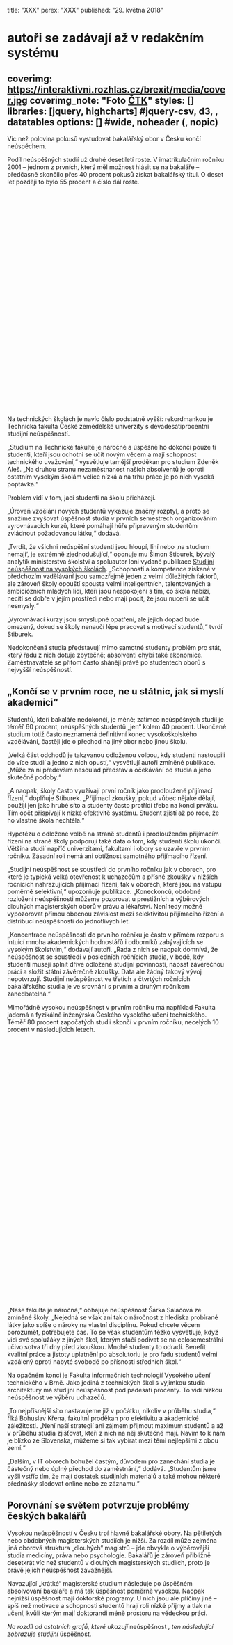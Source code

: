 title: "XXX"
perex: "XXX"
published: "29. května 2018"
# autoři se zadávají až v redakčním systému
coverimg: https://interaktivni.rozhlas.cz/brexit/media/cover.jpg
coverimg_note: "Foto <a href='#'>ČTK</a>"
styles: []
libraries: [jquery, highcharts] #jquery-csv, d3, , datatables
options: [] #wide, noheader (, nopic)
---

Víc než polovina pokusů vystudovat bakalářský obor v Česku končí neúspěchem.

Podíl neúspěšných studií už druhé desetiletí roste. V imatrikulačním ročníku 2001 – jednom z prvních, který měl možnost hlásit se na bakaláře – předčasně skončilo přes 40 procent pokusů získat bakalářský titul. O deset let později to bylo 55 procent a číslo dál roste.

<wide><div id="casovarada" style="max-width: 100%; height: 500px"></div></wide>

Na technických školách je navíc číslo podstatně vyšší: rekordmankou je Technická fakulta České zemědělské univerzity s devadesátiprocentní studijní neúspěšností.

„Studium na Technické fakultě je náročné a úspěšně ho dokončí pouze ti studenti, kteří jsou ochotni se učit novým věcem a mají schopnost technického uvažování,“ vysvětluje tamější proděkan pro studium Zdeněk Aleš. „Na druhou stranu nezaměstnanost našich absolventů je oproti ostatním vysokým školám velice nízká a na trhu práce je po nich vysoká poptávka.“

Problém vidí v tom, jací studenti na školu přicházejí.

„Úroveň vzdělání nových studentů vykazuje značný rozptyl, a proto se snažíme zvyšovat úspěšnost studia v prvních semestrech organizováním vyrovnávacích kurzů, které pomáhají hůře připraveným studentům zvládnout požadovanou látku,“ dodává.

„Tvrdit, že všichni neúspěšní studenti jsou hloupí, líní nebo ‚na studium nemají‘, je extrémně zjednodušující,“ oponuje mu Šimon Stiburek, bývalý analytik ministerstva školství a spoluautor loni vydané publikace [Studijní neúspěšnost na vysokých školách]( https://www.databazeknih.cz/knihy/studijni-neuspesnost-na-vysokych-skolach-teoreticka-vychodiska-empiricke-poznatky-a-doporuceni-355059). „Schopnosti a kompetence získané v předchozím vzdělávání jsou samozřejmě jeden z velmi důležitých faktorů, ale zároveň školy opouští spousta velmi inteligentních, talentovaných a ambiciózních mladých lidí, kteří jsou nespokojení s tím, co škola nabízí, necítí se dobře v jejím prostředí nebo mají pocit, že jsou nuceni se učit nesmysly.“

„Vyrovnávací kurzy jsou smyslupné opatření, ale jejich dopad bude omezený, dokud se školy nenaučí lépe pracovat s motivací studentů,“ tvrdí Stiburek.

Nedokončená studia představují mimo samotné studenty problém pro stát, který řadu z nich dotuje zbytečně; absolventi chybí také ekonomice. Zaměstnavatelé se přitom často shánějí právě po studentech oborů s nejvyšší neúspěšností.

## „Končí se v prvním roce, ne u státnic, jak si myslí akademici“

Studentů, kteří bakaláře nedokončí, je méně; zatímco neúspěšných studií je téměř 60 procent, neúspěšných studentů „jen“ kolem 40 procent. Ukončené studium totiž často neznamená definitivní konec vysokoškolského vzdělávání, častěji jde o přechod na jiný obor nebo jinou školu.

„Velká část odchodů je takzvanou odloženou volbou, kdy studenti nastoupili do více studií a jedno z nich opustí,“ vysvětlují autoři zmíněné publikace. „Může za ni především nesoulad představ a očekávání od studia a jeho skutečné podoby.“

„A naopak, školy často využívají první ročník jako prodloužené přijímací řízení,“ doplňuje Stiburek. „Přijímací zkoušky, pokud vůbec nějaké dělají, použijí jen jako hrubé síto a studenty často protřídí třeba na konci prváku. Tím opět přispívají k nízké efektivitě systému. Student zjistí až po roce, že ho vlastně škola nechtěla.“

Hypotézu o odložené volbě na straně studentů i prodlouženém přijímacím řízení na straně školy podporují také data o tom, kdy studenti školu ukončí. Většina studií napříč univerzitami, fakultami i obory se uzavře v prvním ročníku. Zásadní roli nemá ani obtížnost samotného přijímacího řízení.

„Studijní neúspěšnost se soustředí do prvního ročníku jak v oborech, pro které je typická velká otevřenost k uchazečům a přísné zkoušky v nižších ročnících nahrazujících přijímací řízení, tak v oborech, které jsou na vstupu poměrně selektivní,“ upozorňuje publikace. „Koneckonců, obdobné rozložení neúspěšnosti můžeme pozorovat u prestižních a výběrových dlouhých magisterských oborů v právu a lékařství. Není tedy možné vypozorovat přímou obecnou závislost mezi selektivitou přijímacího řízení a distribucí neúspěšnosti do jednotlivých let.

„Koncentrace neúspěšnosti do prvního ročníku je často v přímém rozporu s intuicí mnoha akademických hodnostářů i odborníků zabývajících se vysokým školstvím,“ dodávají autoři. „Řada z nich se naopak domnívá, že neúspěšnost se soustředí v posledních ročnících studia, v bodě, kdy studenti musejí splnit dříve odložené studijní povinnosti, napsat závěrečnou práci a složit státní závěrečné zkoušky. Data ale žádný takový vývoj nepotvrzují. Studijní neúspěšnost ve třetích a čtvrtých ročnících bakalářského studia je ve srovnání s prvním a druhým ročníkem zanedbatelná.“

Mimořádně vysokou neúspěšnost v prvním ročníku má například Fakulta jaderná a fyzikálně inženýrská Českého vysokého učení technického. Téměř 80 procent započatých studií skončí v prvním ročníku, necelých 10 procent v následujících letech.

<wide><div id="technicke" style="max-width: 100%; height: 600px"></div></wide>

„Naše fakulta je náročná,“ obhajuje neúspěšnost Šárka Salačová ze zmíněné školy. „Nejedná se však ani tak o náročnost z hlediska probírané látky jako spíše o nároky na vlastní disciplínu. Pokud chcete věcem porozumět, potřebujete čas. To se však studentům těžko vysvětluje, když vidí své spolužáky z jiných škol, kterým stačí podívat se na celosemestrální učivo sotva tři dny před zkouškou. Mnohé studenty to odradí. Benefit kvalitní práce a jistoty uplatnění po absolutoriu je pro řadu studentů velmi vzdálený oproti nabyté svobodě po přísnosti středních škol.“

Na opačném konci je Fakulta informačních technologií Vysokého učení technického v Brně. Jako jediná z technických škol s výjimkou studia architektury má studijní neúspěšnost pod padesáti procenty. To vidí nízkou neúspěšnost ve výběru uchazečů.

„To nejpřísnější síto nastavujeme již v počátku, nikoliv v průběhu studia,“ říká Bohuslav Křena, fakultní proděkan pro efektivitu a akademické záležitosti. „Není naší strategií ani zájmem přijmout maximum studentů a až v průběhu studia zjišťovat, kteří z nich na něj skutečně mají. Navím to k nám je blízko ze Slovenska, můžeme si tak vybírat mezi těmi nejlepšími z obou zemí.“

„Dalším, v IT oborech bohužel častým, důvodem pro zanechání studia je částečný nebo úplný přechod do zaměstnání,“ dodává. „Studentům jsme vyšli vstříc tím, že mají dostatek studijních materiálů a také mohou některé přednášky sledovat online nebo ze záznamu.“

## Porovnání se světem potvrzuje problémy českých bakalářů

Vysokou neúspěšností v Česku trpí hlavně bakalářské obory. Na pětiletých nebo obdobných magisterských studiích je nižší. Za rozdíl může zejména jiná oborová struktura „dlouhých“ magistrů – jde obvykle o výběrovější studia medicíny, práva nebo psychologie. Bakalářů je zároveň přibližně desetkrát víc než studentů v dlouhých magisterských studiích, proto je právě jejich neúspěšnost závažnější.

Navazující „krátké“ magisterské studium následuje po úspěšném absolvování bakaláře a má tak úspěšnost poměrně vysokou. Naopak nejnižší úspěšnost mají doktorské programy. U nich jsou ale příčiny jiné – spíš než motivace a schopnosti studentů hrají roli nízké příjmy a tlak na učení, kvůli kterým mají doktorandi méně prostoru na vědeckou práci.

_Na rozdíl od ostatních grafů, které ukazují_ neúspěšnost _, ten následující zobrazuje studijní_ úspěšnost.

<div id="programy" style="max-width: 100%; height: 400px"></div>

Problém s českými bakaláři potvrzuje také mezinárodní srovnání: u nás opouštějí studium podstatně častěji, než je obvyklé ve vyspělých zemích. Srovnání s výběrem zemí OECD nás řadí vedle Estonska a Švédska k zemím s nejvyšší studijní neúspěšností. Ukazují to data o imatrikulačním ročníku 2013. Studenti v tomto ročníku by letos o dva roky překročili standardní dobu studia a můžeme tak předpokládat, že čísla už se nebudou příliš měnit.

<div id="mezinarodni" style="max-width: 100%; height: 400px"></div>

## Technické obory mají úmrtnost přes 60 procent, psychologie pod 15 procent

Data o studijní úmrtnosti sice umožňují srovnání univerzit, to by ale nedávalo smysl: největší rozdíly jsou mezi obory a u univerzit tak záleží hlavně na oborové struktuře. Podle publikace, která se zabývá studijní neúspěšností, mají nejvyšší neúspěšnost – kolem 60 procent – technické, přírodovědné a zemědělské bakalářské obory. Humanitní a ekonomické obory se pohybují mezi 40 a 50 procenty, ve zdravotnických, právních, pedagogických a uměleckých oborech je neúspěšnost kolem 30 procent; zdaleka nejnižší je s 15 procenty u studentů psychologie.

Zajímavější je proto ukazovat neúspěšnost fakult v rámci jedné vysoké školy. Například u Univerzity Karlovy mají nejnižší neúspěšnost lékařské fakulty, nejvyšší předvídatelně Matematicko-fyzikální fakulta a poněkud překvapivě také Fakulta humanitních studií.

<div id="uk" style="max-width: 100%; height: 400px"></div>

Škola, které se i mezi jejími studenty přezdívá [fakulta hledající smysl](https://www.google.cz/search?q=fakulta+hledaj%C3%ADc%C3%AD+smysl&oq=fakulta+hledaj%C3%ADc%C3%AD+smysl&aqs=chrome..69i57.151j0j7&sourceid=chrome&ie=UTF-8), trpí právě zmiňovanou odloženou volbou: široký profil fakulty přiláká spousty nerozhodnutých studentů, kteří nevědí, co vlastně chtějí studovat. Velká část z nich se teprve na škole rozhodne odejít jinam: v prvním roce skončí polovina zdejších studií.

Nejvíce vypovídá srovnání fakult stejného zaměření napříč univerzitami. Vedle porovnání technických oborů, které najdete výše, má zajímavé výsledky také například srovnání pedagogických fakult.

<div id="pedagogicke" style="max-width: 100%; height: 400px"></div>

Neúspěšnost přes 60 procent u liberecké univerzity je mezi netechnickými obory neobvykle vysoká. Na druhé straně z porovnání vybočuje soukromá Univerzita Jana Amose Komenského s třikrát menším podílem ukončených studií.

„Nejsme tradiční kamenná univerzita,“ obhajuje vysoká čísla tisková mluvčí školy Barbora Jónová. „O to víc musíme a také chceme svou prestiž stále dokazovat, a to i náročností studia. Přísné nároky a standardní kritéria jsou pak možné příčiny, proč někteří školu nezvládnou dokončit. Pokud bychom z kvality absolventů měli slevit ve prospěch vyšší úspěšnosti, v budoucnu by se to mohlo obrátit proti nám.“

„Univerzita i jednotlivé fakulty přijímají nebo přijaly některá opatření,“ dodává. „Například menší volnost v prvním ročníku, jako je povinná účast na přednáškách, ve vyšších ročnících pak přidání druhého opravného termín státních závěrečných zkoušek nebo úprava poplatků za překročení délky studia. Nabízíme také studijní pomoc odborně méně zdatným, ale dostatečně motivovaným studentům.“

„Řada akademiků v Česku, ale i v okolních zemích, vnímá studijní neúspěšnost jako důkaz kvality – čím víc studentů vyhodíme, tím lepší musí být ti, kdo úspěšně dostudují,“ nesouhlasí analytik Šimon Stiburek. „Jako by si mysleli, že když vyhodí úplně všechny, stanou se nejlepší univerzitou světa. Nejlepší světové univerzity se ale vysokou neúspěšností nechlubí, naopak – Oxford, Cambridge i Harvard vnímají neúspěch nejméně z poloviny jako selhání školy a svou kvalitu vidí v tom, že udělají všechno proto, aby každého studenta naučily všechno, co k úspěšnému dostudování potřebuje.“

## Elitní absolventi? Spíš je důležité, aby odcházející uměli víc, než když přišli.

„Tradičně se mělo za to, že uchazeč o vysokou školu – a potažmo student vysoké školy – je dospělý člověk a je jen na něm, jak ke svému studiu přistoupí,“ shrnuje publikace _Studijní neúspěšnost na vysokých školách_ svoje zjištění. „To do velké míry platí dodnes. Ke zrání osobnosti přispívá, pokud člověk trochu experimentuje a zároveň si nese důsledky tohoto experimentování. Nevhodný výběr školy, tedy ‚nepodařený experiment‘, nemusí být nutně ztracený čas. Může jít o příležitost poznat lépe sám sebe.“

Zároveň ale dodává, že takové experimentování je drahé, mělo by zčásti probíhat ještě na střední škole a má efekt pouze tehdy, když školy s motivací studentů pracují a poskytují jim dostatek informací před zahájením studia.

„První ročníky by měly být v centru pozornosti výzkumníků, vysokoškolských institucí i tvůrců politik,“ vzkazují autoři studie. „Měli bychom se snažit zjistit, jaká je zkušenost studentů právě v prvním ročníku, jací studenti z něj odcházejí, z jakých důvodů a nakolik může být tento vývoj ovlivněn národní politikou nebo opatřeními na úrovni jednotlivých vysokých škol, fakult, kateder a předmětů.“

Vedle samotného vzdělávání to znamená věnovat se také sociálnímu prostředí. Podpora spolužáků je důležitá například pro ty, jejichž rodiče sami vysokou školu nemají a hůř tak hledají motivaci v rodině. Studijní neúspěšnost je vyšší mezi sociálně znevýhodněnými a brání sociální mobilitě.

„Je čím dál větší propast mezi tím, co studenti chtějí, a co jim školy nabízejí,“ dodává za autory publikace Šimon Stiburek. „Školy už se naučily občas se zeptat studentů na jejich očekávání, ale neumí s ním zatím moc pracovat. Dřív školy odchody studentů tolik netrápily, teď je ohrožují: na školy nastupují slabší ročníky a ty tak nechtějí studenty vyhazovat i kvůli penězům.“

„Školy teď řeší střet mezi dvěma přístupy,“ pokračuje Stibůrek. „V klasickém elitním pojetí je pro školu klíčová kvalita absolventů, nikoliv jejich množství. Moderní pojetí říká, že je důležité, aby absolventi uměli víc, než když přišli. Ptá se, jestli jsou peníze vložené do vzdělávání efektivně využité. A to v Česku, kde je trh hladový po absolventech napříč obory, rozhodně jsou.“
